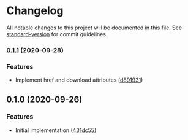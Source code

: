 # Changelog

All notable changes to this project will be documented in this file. See [standard-version](https://github.com/conventional-changelog/standard-version) for commit guidelines.

### [0.1.1](https://github.com/cfware/button/compare/v0.1.0...v0.1.1) (2020-09-28)


### Features

* Implement href and download attributes ([d891931](https://github.com/cfware/button/commit/d891931b59f14a64bbe9fb4c9af5ed5076534bb2))

## 0.1.0 (2020-09-26)


### Features

* Initial implementation ([431dc55](https://github.com/cfware/button/commit/431dc552beca538e394ab83f250f199792c961bc))
